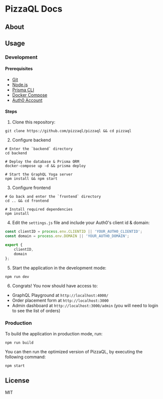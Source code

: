# PizzaQL Docs

## About

## Usage

### Development

#### Prerequisites

- [Git](https://git-scm.com/)
- [Node.js](https://nodejs.org/)
- [Prisma CLI](https://www.prisma.io/docs/prisma-cli-and-configuration/using-the-prisma-cli-alx4/)
- [Docker Compose](https://docs.docker.com/compose/install/)
- [Auth0 Account](https://auth0.com/)

#### Steps

1. Clone this repository:

```
git clone https://github.com/pizzaql/pizzaql && cd pizzaql
```

2. Configure backend

```
# Enter the `backend` directory
cd backend

# Deploy the database & Prisma ORM
docker-compose up -d && prisma deploy

# Start the GraphQL Yoga server
npm install && npm start
```

3. Configure frontend

```
# Go back and enter the `frontend` directory
cd .. && cd frontend

# Install required dependencies
npm install
```

4. Edit the `settings.js` file and include your Auth0's client id & domain:

```js
const clientID = process.env.CLIENTID || 'YOUR_AUTH0_CLIENTID';
const domain = process.env.DOMAIN || 'YOUR_AUTH0_DOMAIN';

export {
	clientID,
	domain
};
```

5. Start the application in the development mode:

```
npm run dev
```

6. Congrats! You now should have access to:

- GraphQL Playground at `http://localhost:4000/`
- Order placement form at `http://localhost:3000`
- Admin dashboard at `http://localhost:3000/admin` (you will need to login to see the list of orders)

### Production

To build the application in production mode, run:

```
npm run build
```

You can then run the optimized version of PizzaQL, by executing the following command:

```
npm start
```

## License

MIT


